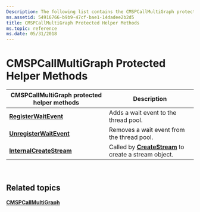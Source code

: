 ```yaml
---
Description: The following list contains the CMSPCallMultiGraph protected helper methods.
ms.assetid: 54916766-b9b9-47cf-bae1-14dadee2b2d5
title: CMSPCallMultiGraph Protected Helper Methods
ms.topic: reference
ms.date: 05/31/2018
---
```


# CMSPCallMultiGraph Protected Helper Methods



| CMSPCallMultiGraph protected helper methods                             | Description                                                                               |
|-------------------------------------------------------------------------|-------------------------------------------------------------------------------------------|
| [**RegisterWaitEvent**](/windows/desktop/api/Mspcall/nf-mspcall-cmspcallmultigraph-registerwaitevent)       | Adds a wait event to the thread pool.                                                     |
| [**UnregisterWaitEvent**](/windows/desktop/api/Mspcall/nf-mspcall-cmspcallmultigraph-unregisterwaitevent)   | Removes a wait event from the thread pool.                                                |
| [**InternalCreateStream**](/windows/desktop/api/Mspcall/nf-mspcall-cmspcallmultigraph-internalcreatestream) | Called by [**CreateStream**](https://msdn.microsoft.com/en-us/library/ms732395(v=VS.85).aspx) to create a stream object. |



 

## Related topics

<dl> <dt>

[**CMSPCallMultiGraph**](/windows/desktop/api/Mspcall/nl-mspcall-cmspcallmultigraph)
</dt> </dl>

 

 



